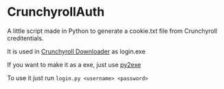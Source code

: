 # CrunchyrollAuth
A little script made in Python to generate a cookie.txt file from Crunchyroll creditentials.

It is used in <a href="https://github.com/skid9000/Crunchyroll-Downloader">Crunchyroll Downloader</a> as login.exe

If you want to make it as a exe, just use <a href="https://github.com/goatpig/py2exe">py2exe</a>

To use it just run `login.py <username> <password>`